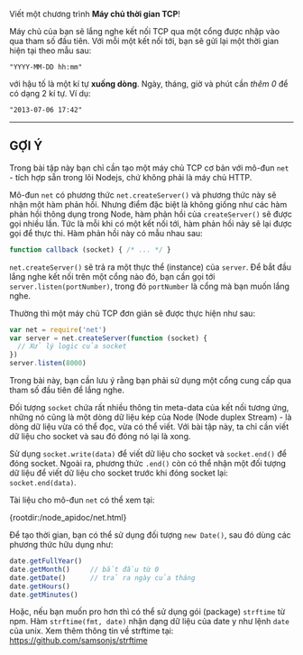 Viết một chương trình **Máy chủ thời gian TCP**!

Máy chủ của bạn sẽ lắng nghe kết nối TCP qua một cổng được nhập vào qua tham số đầu tiên. Với mỗi một kết nối tới, bạn sẽ gửi lại một thời gian hiện tại theo mẫu sau:

```
"YYYY-MM-DD hh:mm"
```

với hậu tố là một kí tự **xuống dòng**. Ngày, tháng, giờ và phút cần *thêm 0* để có dạng 2 kí tự. Ví dụ:

```
"2013-07-06 17:42"
```

----------------------------------------------------------------------
## GỢI Ý

Trong bài tập này bạn chỉ cần tạo một máy chủ TCP cơ bản với mô-đun `net` - tích hợp sẵn trong lõi Nodejs, chứ không phải là máy chủ HTTP.

Mô-đun `net` có phương thức `net.createServer()` và phương thức này sẽ nhận một hàm phản hồi. Nhưng điểm đặc biệt là không giống như các hàm phản hồi thông dụng trong Node, hàm phản hồi của `createServer()` sẽ được gọi nhiều lần. Tức là mỗi khi có một kết nối tới, hàm phản hồi này sẽ lại được gọi để thực thi. Hàm phản hồi này có mẫu nhau sau:

```js
function callback (socket) { /* ... */ }
```

`net.createServer()` sẽ trả ra một thực thể (instance) của `server`. Để bắt đầu lắng nghe kết nối trên một cổng nào đó, bạn cần gọi tới `server.listen(portNumber)`, trong đó `portNumber` là cổng mà bạn muốn lắng nghe.

Thường thì một máy chủ TCP đơn giản sẽ được thực hiện như sau:

```js
var net = require('net')
var server = net.createServer(function (socket) {
  // Xử lý logic của socket
})
server.listen(8000)
```

Trong bài này, bạn cần lưu ý rằng bạn phải sử dụng một cổng cung cấp qua tham số đầu tiên để lắng nghe.

Đối tượng `socket` chứa rất nhiều thông tin meta-data của kết nối tương ứng, những nó cũng là một dòng dữ liệu kép của Node (Node duplex Stream) - là dòng dữ liệu vừa có thể đọc, vừa có thể viết. Với bài tập này, ta chỉ cần viết dữ liệu cho socket và sau đó đóng nó lại là xong.

Sử dụng `socket.write(data)` để viết dữ liệu cho socket và `socket.end()` để đóng socket. Ngoài ra, phương thức `.end()` còn có thể nhận một đối tượng dữ liệu để viết dữ liệu cho socket trước khi đóng socket lại: `socket.end(data)`.

Tài liệu cho mô-đun `net` có thể xem tại:

  {rootdir:/node_apidoc/net.html}

Để tạo thời gian, bạn có thể sử dụng đối tượng `new Date()`, sau đó dùng các phương thức hữu dụng như:

```js
date.getFullYear()
date.getMonth()     // bắt đầu từ 0
date.getDate()      // trả ra ngày của tháng
date.getHours()
date.getMinutes()
```

Hoặc, nếu bạn muốn pro hơn thì có thể sử dụng gói (package) `strftime` từ npm. Hàm `strftime(fmt, date)` nhận dạng dữ liệu của date y như lệnh `date` của unix. Xem thêm thông tin về strftime tại: https://github.com/samsonjs/strftime
